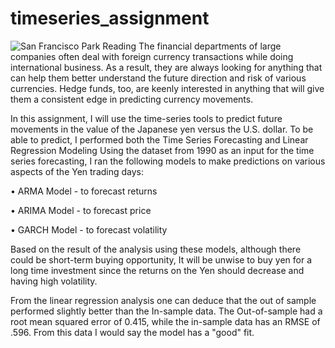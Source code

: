 # timeseries_assignment
![San Francisco Park Reading](image/san-francisco-park-reading.jpg)
The financial departments of large companies often deal with foreign currency transactions while doing international business. As a result, they are always looking for anything that can help them better understand the future direction and risk of various currencies. Hedge funds, too, are keenly interested in anything that will give them a consistent edge in predicting currency movements.

In this assignment, I  will use the time-series tools  to predict future movements in the value of the Japanese yen versus the U.S. dollar. 
To be able to predict, I  performed both the Time Series Forecasting and Linear Regression Modeling
Using  the dataset  from 1990 as an input for the time series  forecasting, I ran the following models to make predictions on various aspects of the Yen trading days:

•	ARMA Model - to forecast returns

•	ARIMA Model - to forecast price

•	GARCH Model - to forecast volatility

Based on the result of the analysis using these models, although there could be short-term buying opportunity,  It will be unwise to buy yen for a long time investment  since the returns on the Yen should decrease and having high volatility.

From the linear regression analysis one can deduce that the out of sample performed slightly better than the In-sample data. The Out-of-sample had a root mean squared error of 0.415, while the in-sample data has an RMSE of .596. From this data I would say the model has a "good" fit.

